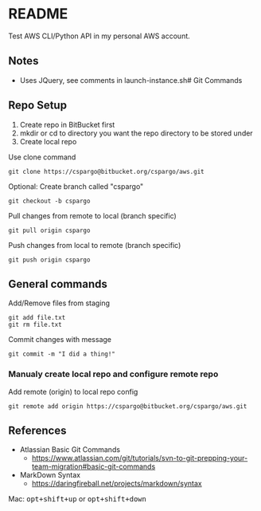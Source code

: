 # README #

Test AWS CLI/Python API in my personal AWS account.

## Notes

* Uses JQuery, see comments in launch-instance.sh# Git Commands
## Repo Setup
1. Create repo in BitBucket first
2. mkdir or cd to directory you want the repo directory to be stored under
3. Create local repo

Use clone command

    git clone https://cspargo@bitbucket.org/cspargo/aws.git

Optional: Create branch called "cspargo"

    git checkout -b cspargo

Pull changes from remote to local (branch specific)

    git pull origin cspargo

Push changes from local to remote (branch specific)

    git push origin cspargo

## General commands
Add/Remove files from staging

    git add file.txt
    git rm file.txt

Commit changes with message

    git commit -m "I did a thing!"

### Manualy create local repo and configure remote repo
Add remote (origin) to local repo config

    git remote add origin https://cspargo@bitbucket.org/cspargo/aws.git

## References
* Atlassian Basic Git Commands
    * <https://www.atlassian.com/git/tutorials/svn-to-git-prepping-your-team-migration#basic-git-commands>
* MarkDown Syntax
    * <https://daringfireball.net/projects/markdown/syntax>

Mac: <kbd>opt+shift+up</kbd> or <kbd>opt+shift+down</kbd>

